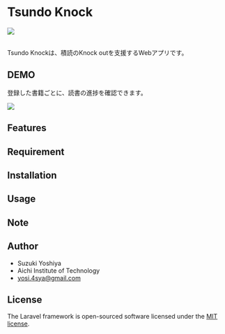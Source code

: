 # Tsundo Knock

![](https://github.com/Lium1126/TsundoKnock/blob/master/public/images/rogo.png)

<br>
Tsundo Knockは、積読のKnock outを支援するWebアプリです。

## DEMO

登録した書籍ごとに、読書の進捗を確認できます。

![](https://github.com/Lium1126/TsundoKnock/blob/master/public/images/Home.png)

## Features

## Requirement

## Installation

## Usage

## Note

## Author

- Suzuki Yoshiya
- Aichi Institute of Technology
- yosi.4sya@gmail.com

## License

The Laravel framework is open-sourced software licensed under the [MIT license](https://github.com/laravel/framework/blob/8.x/LICENSE.md).
